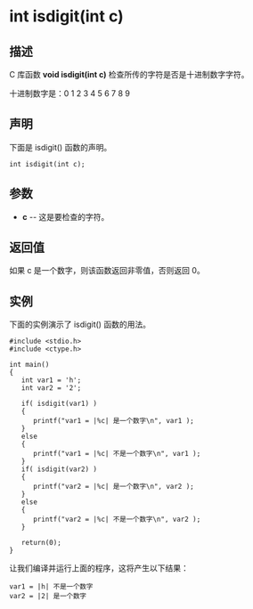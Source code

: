 # int isdigit(int c)

## 描述

C 库函数 **void isdigit(int c)** 检查所传的字符是否是十进制数字字符。

十进制数字是：0 1 2 3 4 5 6 7 8 9

## 声明

下面是 isdigit() 函数的声明。

```
int isdigit(int c);
```

## 参数

- **c** -- 这是要检查的字符。

## 返回值

如果 c 是一个数字，则该函数返回非零值，否则返回 0。

## 实例

下面的实例演示了 isdigit() 函数的用法。

```
#include <stdio.h>
#include <ctype.h>

int main()
{
   int var1 = 'h';
   int var2 = '2';
    
   if( isdigit(var1) )
   {
      printf("var1 = |%c| 是一个数字\n", var1 );
   }
   else
   {
      printf("var1 = |%c| 不是一个数字\n", var1 );
   }
   if( isdigit(var2) )
   {
      printf("var2 = |%c| 是一个数字\n", var2 );
   }
   else
   {
      printf("var2 = |%c| 不是一个数字\n", var2 );
   }
  
   return(0);
}
```

让我们编译并运行上面的程序，这将产生以下结果：

```
var1 = |h| 不是一个数字
var2 = |2| 是一个数字
```